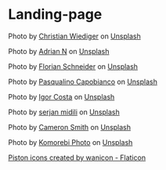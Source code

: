 # Landing-page

Photo by <a href="https://unsplash.com/@christianw?utm_source=unsplash&utm_medium=referral&utm_content=creditCopyText">Christian Wiediger</a> on <a href="https://unsplash.com/photos/1Oppnbh3U-o?utm_source=unsplash&utm_medium=referral&utm_content=creditCopyText">Unsplash</a>

Photo by <a href="https://unsplash.com/@anewevisual?utm_source=unsplash&utm_medium=referral&utm_content=creditCopyText">Adrian N</a> on <a href="https://unsplash.com/photos/kMLQie0XUQI?utm_source=unsplash&utm_medium=referral&utm_content=creditCopyText">Unsplash</a>

Photo by <a href="https://unsplash.com/@flotography?utm_source=unsplash&utm_medium=referral&utm_content=creditCopyText">Florian Schneider</a> on <a href="https://unsplash.com/photos/799KfBloSFQ?utm_source=unsplash&utm_medium=referral&utm_content=creditCopyText">Unsplash</a>

Photo by <a href="https://unsplash.com/de/@photoloni?utm_source=unsplash&utm_medium=referral&utm_content=creditCopyText">Pasqualino Capobianco</a> on <a href="https://unsplash.com/photos/AIIHALxQJOs?utm_source=unsplash&utm_medium=referral&utm_content=creditCopyText">Unsplash</a>

Photo by <a href="https://unsplash.com/@igormph?utm_source=unsplash&utm_medium=referral&utm_content=creditCopyText">Igor Costa</a> on <a href="https://unsplash.com/photos/2Bjo1lzZlHc?utm_source=unsplash&utm_medium=referral&utm_content=creditCopyText">Unsplash</a>

Photo by <a href="https://unsplash.com/@s_midili?utm_source=unsplash&utm_medium=referral&utm_content=creditCopyText">serjan midili</a> on <a href="https://unsplash.com/photos/ce8RPWiRvCo?utm_source=unsplash&utm_medium=referral&utm_content=creditCopyText">Unsplash</a>

Photo by <a href="https://unsplash.com/@worldfamuz?utm_source=unsplash&utm_medium=referral&utm_content=creditCopyText">Cameron Smith</a> on <a href="https://unsplash.com/photos/5o03oUOP9QE?utm_source=unsplash&utm_medium=referral&utm_content=creditCopyText">Unsplash</a>
  
Photo by <a href="https://unsplash.com/@komophoto?utm_source=unsplash&utm_medium=referral&utm_content=creditCopyText">Komorebi Photo</a> on <a href="https://unsplash.com/photos/FggDDpk_3tE?utm_source=unsplash&utm_medium=referral&utm_content=creditCopyText">Unsplash</a>
  
  
<a href="https://www.flaticon.com/free-icons/piston" title="piston icons">Piston icons created by wanicon - Flaticon</a>
        
